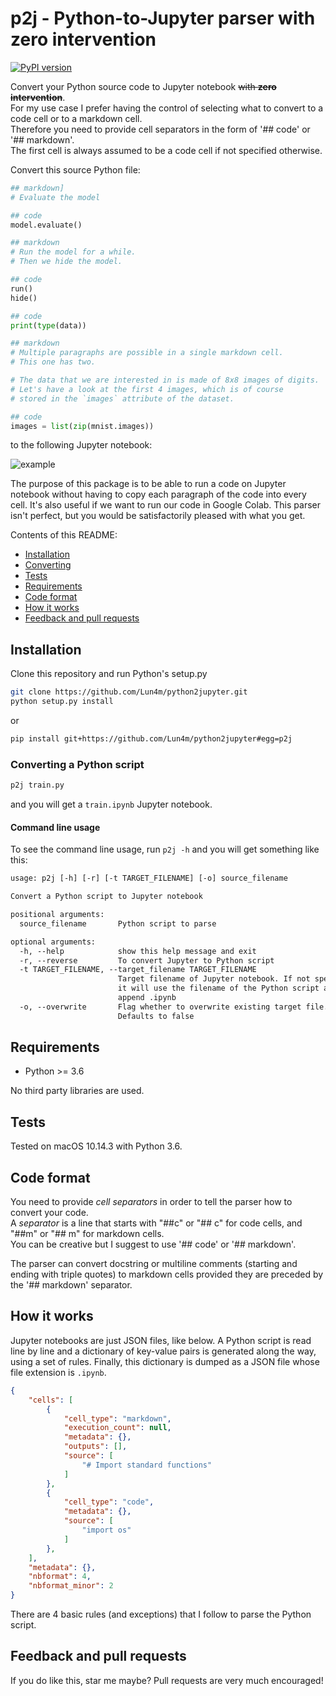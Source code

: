 # p2j - Python-to-Jupyter parser with zero intervention
[![PyPI version](https://badge.fury.io/py/p2j.svg)](https://badge.fury.io/py/p2j)

Convert your Python source code to Jupyter notebook ~~with **zero intervention**~~.  
For my use case I prefer having the control of selecting what to convert to a code cell or to a markdown cell.  
Therefore you need to provide cell separators in the form of '## code' or '## markdown'.  
The first cell is always assumed to be a code cell if not specified otherwise.

Convert this source Python file:

```python
## markdown]
# Evaluate the model

## code
model.evaluate()

## markdown
# Run the model for a while.
# Then we hide the model.

## code
run()
hide()

## code
print(type(data))

## markdown
# Multiple paragraphs are possible in a single markdown cell.
# This one has two.

# The data that we are interested in is made of 8x8 images of digits.
# Let's have a look at the first 4 images, which is of course
# stored in the `images` attribute of the dataset.  

## code
images = list(zip(mnist.images))
```

to the following Jupyter notebook:

![example](screenshot.png)

The purpose of this package is to be able to run a code on Jupyter notebook without having to copy each paragraph of the code into every cell. It's also useful if we want to run our code in Google Colab. This parser isn't perfect, but you would be satisfactorily pleased with what you get.

Contents of this README:

- [Installation](#installation)
- [Converting](#converting)
- [Tests](#tests)
- [Requirements](#requirements)
- [Code format](#code-Format)
- [How it works](#how-it-works)
- [Feedback and pull requests](#feedback-and-pull-requests)

## Installation

Clone this repository and run Python's setup.py

```bash
git clone https://github.com/Lun4m/python2jupyter.git
python setup.py install
```

or

```bash
pip install git+https://github.com/Lun4m/python2jupyter#egg=p2j
```

### Converting a Python script

```bash
p2j train.py
```

and you will get a `train.ipynb` Jupyter notebook.

#### Command line usage

To see the command line usage, run `p2j -h` and you will get something like this:

```txt
usage: p2j [-h] [-r] [-t TARGET_FILENAME] [-o] source_filename

Convert a Python script to Jupyter notebook

positional arguments:
  source_filename       Python script to parse

optional arguments:
  -h, --help            show this help message and exit
  -r, --reverse         To convert Jupyter to Python script
  -t TARGET_FILENAME, --target_filename TARGET_FILENAME
                        Target filename of Jupyter notebook. If not specified,
                        it will use the filename of the Python script and
                        append .ipynb
  -o, --overwrite       Flag whether to overwrite existing target file.
                        Defaults to false
```

## Requirements

- Python >= 3.6

No third party libraries are used.

## Tests

Tested on macOS 10.14.3 with Python 3.6.

## Code format

You need to provide *cell separators* in order to tell the parser how to convert your code.  
A *separator* is a line that starts with "##c" or "## c" for code cells, and "##m" or "## m" for markdown cells.  
You can be creative but I suggest to use '## code' or '## markdown'.  

The parser can convert docstring or multiline comments (starting and ending with triple quotes) to markdown cells provided they are preceded by the 
'## markdown' separator.

## How it works

Jupyter notebooks are just JSON files, like below. A Python script is read line by line and a dictionary of key-value pairs is generated along the way, using a set of rules. Finally, this dictionary is dumped as a JSON file whose file extension is `.ipynb`.

```json
{
    "cells": [
        {
            "cell_type": "markdown",
            "execution_count": null,
            "metadata": {},
            "outputs": [],
            "source": [
                "# Import standard functions"
            ]
        },
        {
            "cell_type": "code",
            "metadata": {},
            "source": [
                "import os"
            ]
        },
    ],
    "metadata": {},
    "nbformat": 4,
    "nbformat_minor": 2
}
```

There are 4 basic rules (and exceptions) that I follow to parse the Python script.

## Feedback and pull requests

If you do like this, star me maybe? Pull requests are very much encouraged!
